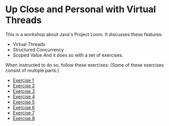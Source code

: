# Up Close and Personal with Virtual Threads
This is a workshop about Java's Project Loom.
It discusses these features:
- Virtual Threads
- Structured Concurrency
- Scoped Value
And it does so with a set of exercises.


When instructed to do so, follow these exercises:
(Some of these exercises consist of multiple parts.)
- [Exercise 1](module1-exercises/src/test/java/com/balarawool/vtworkshop/simple/Exercise1Test.java)
- [Exercise 2](module1-exercises/src/test/java/com/balarawool/vtworkshop/simple/Exercise2Test.java)
- [Exercise 3](module1-exercises/src/test/java/com/balarawool/vtworkshop/simple/Exercise3Test.java)
- [Exercise 4](module1-exercises/src/test/java/com/balarawool/vtworkshop/simple/Exercise4Test.java)
- [Exercise 5](module1-exercises/src/test/java/com/balarawool/vtworkshop/simple/Exercise5Test.java)
- [Exercise 6](module1-exercises/src/test/java/com/balarawool/vtworkshop/simple/Exercise6Test.java)
- [Exercise 7](module1-exercises/src/test/java/com/balarawool/vtworkshop/simple/Exercise7Test.java)
- [Exercise 8](module1-exercises/src/test/java/com/balarawool/vtworkshop/simple/Exercise8Test.java)

